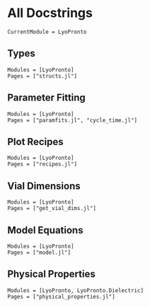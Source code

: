 # All Docstrings
```@meta
CurrentModule = LyoPronto
```

## Types
```@autodocs
Modules = [LyoPronto]
Pages = ["structs.jl"]
```

## Parameter Fitting
```@autodocs
Modules = [LyoPronto]
Pages = ["paramfits.jl", "cycle_time.jl"]
```

## Plot Recipes
```@autodocs
Modules = [LyoPronto]
Pages = ["recipes.jl"]
```


## Vial Dimensions
```@autodocs
Modules = [LyoPronto]
Pages = ["get_vial_dims.jl"]
```

## Model Equations
```@autodocs
Modules = [LyoPronto]
Pages = ["model.jl"]
```

## Physical Properties
```@autodocs
Modules = [LyoPronto, LyoPronto.Dielectric]
Pages = ["physical_properties.jl"]
```